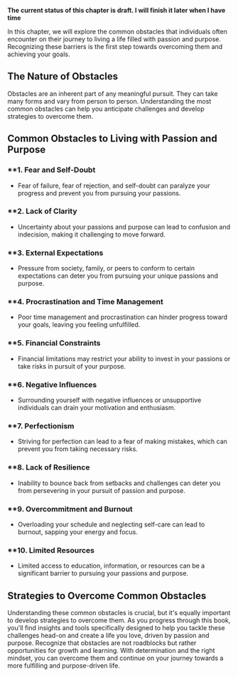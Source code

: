 **The current status of this chapter is draft. I will finish it later when I have time**

In this chapter, we will explore the common obstacles that individuals often encounter on their journey to living a life filled with passion and purpose. Recognizing these barriers is the first step towards overcoming them and achieving your goals.

**The Nature of Obstacles**
---------------------------

Obstacles are an inherent part of any meaningful pursuit. They can take many forms and vary from person to person. Understanding the most common obstacles can help you anticipate challenges and develop strategies to overcome them.

**Common Obstacles to Living with Passion and Purpose**
-------------------------------------------------------

### \*\*1. **Fear and Self-Doubt**

* Fear of failure, fear of rejection, and self-doubt can paralyze your progress and prevent you from pursuing your passions.

### \*\*2. **Lack of Clarity**

* Uncertainty about your passions and purpose can lead to confusion and indecision, making it challenging to move forward.

### \*\*3. **External Expectations**

* Pressure from society, family, or peers to conform to certain expectations can deter you from pursuing your unique passions and purpose.

### \*\*4. **Procrastination and Time Management**

* Poor time management and procrastination can hinder progress toward your goals, leaving you feeling unfulfilled.

### \*\*5. **Financial Constraints**

* Financial limitations may restrict your ability to invest in your passions or take risks in pursuit of your purpose.

### \*\*6. **Negative Influences**

* Surrounding yourself with negative influences or unsupportive individuals can drain your motivation and enthusiasm.

### \*\*7. **Perfectionism**

* Striving for perfection can lead to a fear of making mistakes, which can prevent you from taking necessary risks.

### \*\*8. **Lack of Resilience**

* Inability to bounce back from setbacks and challenges can deter you from persevering in your pursuit of passion and purpose.

### \*\*9. **Overcommitment and Burnout**

* Overloading your schedule and neglecting self-care can lead to burnout, sapping your energy and focus.

### \*\*10. **Limited Resources**

* Limited access to education, information, or resources can be a significant barrier to pursuing your passions and purpose.

**Strategies to Overcome Common Obstacles**
-------------------------------------------

Understanding these common obstacles is crucial, but it's equally important to develop strategies to overcome them. As you progress through this book, you'll find insights and tools specifically designed to help you tackle these challenges head-on and create a life you love, driven by passion and purpose. Recognize that obstacles are not roadblocks but rather opportunities for growth and learning. With determination and the right mindset, you can overcome them and continue on your journey towards a more fulfilling and purpose-driven life.

